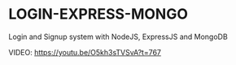 # LOGIN-EXPRESS-MONGO
Login and Signup system with NodeJS, ExpressJS and MongoDB

VIDEO: https://youtu.be/O5kh3sTVSvA?t=767